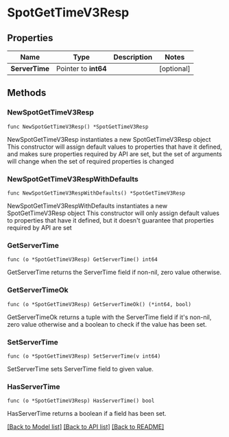 # SpotGetTimeV3Resp

## Properties

Name | Type | Description | Notes
------------ | ------------- | ------------- | -------------
**ServerTime** | Pointer to **int64** |  | [optional] 

## Methods

### NewSpotGetTimeV3Resp

`func NewSpotGetTimeV3Resp() *SpotGetTimeV3Resp`

NewSpotGetTimeV3Resp instantiates a new SpotGetTimeV3Resp object
This constructor will assign default values to properties that have it defined,
and makes sure properties required by API are set, but the set of arguments
will change when the set of required properties is changed

### NewSpotGetTimeV3RespWithDefaults

`func NewSpotGetTimeV3RespWithDefaults() *SpotGetTimeV3Resp`

NewSpotGetTimeV3RespWithDefaults instantiates a new SpotGetTimeV3Resp object
This constructor will only assign default values to properties that have it defined,
but it doesn't guarantee that properties required by API are set

### GetServerTime

`func (o *SpotGetTimeV3Resp) GetServerTime() int64`

GetServerTime returns the ServerTime field if non-nil, zero value otherwise.

### GetServerTimeOk

`func (o *SpotGetTimeV3Resp) GetServerTimeOk() (*int64, bool)`

GetServerTimeOk returns a tuple with the ServerTime field if it's non-nil, zero value otherwise
and a boolean to check if the value has been set.

### SetServerTime

`func (o *SpotGetTimeV3Resp) SetServerTime(v int64)`

SetServerTime sets ServerTime field to given value.

### HasServerTime

`func (o *SpotGetTimeV3Resp) HasServerTime() bool`

HasServerTime returns a boolean if a field has been set.


[[Back to Model list]](../README.md#documentation-for-models) [[Back to API list]](../README.md#documentation-for-api-endpoints) [[Back to README]](../README.md)



